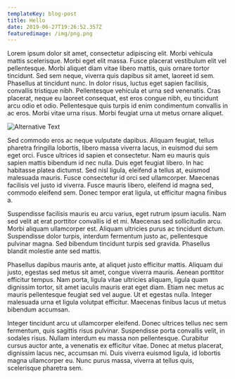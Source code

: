 ```yaml
---
templateKey: blog-post
title: Hello
date: 2019-06-27T19:26:52.357Z
featuredimage: /img/png.png
---
```


Lorem ipsum dolor sit amet, consectetur adipiscing elit. Morbi vehicula mattis scelerisque. Morbi eget elit massa. Fusce placerat vestibulum elit vel pellentesque. Morbi aliquet diam vitae libero mattis, quis ornare tortor tincidunt. Sed sem neque, viverra quis dapibus sit amet, laoreet id sem. Phasellus at tincidunt nunc. In dolor risus, luctus eget sapien facilisis, convallis tristique nibh. Pellentesque vehicula et urna sed venenatis. Cras placerat, neque eu laoreet consequat, est eros congue nibh, eu tincidunt arcu odio et odio. Pellentesque quis turpis id enim condimentum convallis in ac eros. Morbi vitae urna risus. Morbi feugiat urna ut metus ornare aliquet.

![Alternative Text](/img/amalgam.png "Title")

Sed commodo eros ac neque vulputate dapibus. Aliquam feugiat, tellus pharetra fringilla lobortis, libero massa viverra lacus, in euismod dui sem eget orci. Fusce ultrices id sapien et consectetur. Nam eu mauris quis sapien mattis bibendum id nec nulla. Duis eget feugiat libero. In hac habitasse platea dictumst. Sed nisl ligula, eleifend a tellus at, euismod malesuada mauris. Fusce consectetur id orci sed ullamcorper. Maecenas facilisis vel justo id viverra. Fusce mauris libero, eleifend id magna sed, commodo eleifend sem. Donec tempor erat ligula, ut efficitur magna finibus a.

Suspendisse facilisis mauris eu arcu varius, eget rutrum ipsum iaculis. Nam sed velit at erat porttitor convallis id et mi. Maecenas sed sollicitudin arcu. Morbi aliquam ullamcorper est. Aliquam ultricies purus ac tincidunt dictum. Suspendisse dolor turpis, interdum fermentum justo ac, pellentesque pulvinar magna. Sed bibendum tincidunt turpis sed gravida. Phasellus blandit molestie ante sed mattis.

Phasellus dapibus mauris ante, at aliquet justo efficitur mattis. Aliquam dui justo, egestas sed metus sit amet, congue viverra mauris. Aenean porttitor efficitur tempus. Nam porta, ligula vitae ultricies aliquam, ligula quam dignissim tortor, sit amet iaculis mauris erat eget diam. Etiam nec metus ac mauris pellentesque feugiat sed vel augue. Ut et egestas nulla. Integer malesuada urna et ligula volutpat efficitur. Maecenas finibus lacus ut metus bibendum accumsan.

Integer tincidunt arcu ut ullamcorper eleifend. Donec ultrices tellus nec sem fermentum, quis sagittis risus pulvinar. Suspendisse porta convallis velit, in sodales risus. Nullam interdum eu massa non pellentesque. Curabitur cursus auctor ante, a venenatis ex efficitur vitae. Donec at metus placerat, dignissim lacus nec, accumsan mi. Duis viverra euismod ligula, id lobortis magna ullamcorper eu. Nunc purus massa, viverra at tellus quis, scelerisque pharetra sem.
